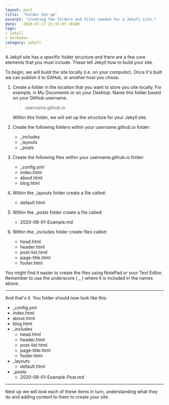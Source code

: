 ```yaml
---
layout: post
title:  "Folder Set-up"
excerpt: "Creating the folders and files needed for a Jekyll site."
date:   2020-07-17 15:31:07 +0100
tags:
- jekyll
- markdown
category: Jekyll
---
```

A Jekyll site has a specific folder structure and there are a few core elements that you must include. These tell Jekyll how to build your site. 

To begin, we will build the site locally (i.e. on your computer). Once it's built we can publish it to GitHub, or another host you chose. 

1. Create a folder in the location that you want to store you site locally. For example, in My Documents or on your Desktop. Name this folder based on your GitHub username. 

    > username.github.io

    Within this folder, we will set up the structure for your Jekyll site.

2. Create the following folders within your username.github.io folder:

    - _includes
    - _layouts
    - _posts

3. Create the following files within your username.github.io folder:

    - _config.yml
    - index.html
    - about.html
    - blog.html

4. Within the _layouts folder create a file called:

    - default.html

5. Within the _posts folder create a file called:

    - 2020-08-01-Example.md

6. Within the _includes folder create files called:

    - head.html
    - header.html
    - post-list.html
    - page-title.html
    - footer.html

You might find it easier to create the files using NotePad or your Text Editor. Remember to use the underscore ( _ ) where it is included in the names above.

<hr class="line">

And that's it. You folder should now look like this:

- _config.yml
- index.html
- about.html
- blog.html
- _includes
    - head.html
    - header.html
    - post-list.html
    - page-title.html
    - footer.html
- _layouts
    - default.html
- _posts
    - 2020-08-01-Example-Post.md

<hr class="line">

Next up we will look each of these items in turn, understanding what they do and adding content to them to create your site. 

